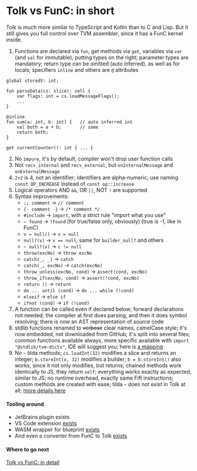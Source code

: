 # Tolk vs FunC: in short

Tolk is much more similar to TypeScript and Kotlin than to C and Lisp.
But it still gives you full control over TVM assembler, since it has a FunC kernel inside.

1. Functions are declared via `fun`, get methods via `get`, variables via `var` (and `val` for immutable), putting types on the right; parameter types are mandatory; return type can be omitted (auto inferred), as well as for locals; specifiers `inline` and others are `@` attributes

```tolk
global storedV: int;

fun parseData(cs: slice): cell {
    var flags: int = cs.loadMessageFlags();
    ...
}

@inline
fun sum(a: int, b: int) {   // auto inferred int
    val both = a + b;       // same
    return both;
}

get currentCounter(): int { ... }
```

2. No `impure`, it's by default, compiler won't drop user function calls
3. Not `recv_internal` and `recv_external`, but `onInternalMessage` and `onExternalMessage`
4. `2+2` is 4, not an identifier; identifiers are alpha-numeric; use naming `const OP_INCREASE` instead of `const op::increase`
5. Logical operators AND `&&`, OR `||`, NOT `!` are supported
6. Syntax improvements:
   - `;; comment` → `// comment`
   - `{- comment -}` → `/* comment */`
   - `#include` → `import`, with a strict rule "import what you use"
   - `~ found` → `!found` (for true/false only, obviously) (true is -1, like in FunC)
   - `v = null()` → `v = null`
   - `null?(v)` → `v == null`, same for `builder_null?` and others
   - `~ null?(v)` → `c != null`
   - `throw(excNo)` → `throw excNo`
   - `catch(_, _)` → `catch`
   - `catch(_, excNo)` → `catch(excNo)`
   - `throw_unless(excNo, cond)` → `assert(cond, excNo)`
   - `throw_if(excNo, cond)` → `assert(!cond, excNo)`
   - `return ()` → `return`
   - `do ... until (cond)` → `do ... while (!cond)`
   - `elseif` → `else if`
   - `ifnot (cond)` → `if (!cond)`
7. A function can be called even if declared below; forward declarations not needed; the compiler at first does parsing, and then it does symbol resolving; there is now an AST representation of source code
8. stdlib functions renamed to ~~verbose~~ clear names, camelCase style; it's now embedded, not downloaded from GitHub; it's split into several files; common functions available always, more specific available with `import "@stdlib/tvm-dicts"`, IDE will suggest you; here is [a mapping](/v3/documentation/smart-contracts/tolk/tolk-vs-func/stdlib)
9. No `~` tilda methods; `cs.loadInt(32)` modifies a slice and returns an integer; `b.storeInt(x, 32)` modifies a builder; `b = b.storeInt()` also works, since it not only modifies, but returns; chained methods work identically to JS, they return `self`; everything works exactly as expected, similar to JS; no runtime overhead, exactly same Fift instructions; custom methods are created with ease; tilda `~` does not exist in Tolk at all; [more details here](/v3/documentation/smart-contracts/tolk/tolk-vs-func/mutability)

#### Tooling around

- JetBrains plugin exists
- VS Code extension [exists](https://github.com/ton-blockchain/tolk-vscode)
- WASM wrapper for blueprint [exists](https://github.com/ton-blockchain/tolk-js)
- And even a converter from FunC to Tolk [exists](https://github.com/ton-blockchain/convert-func-to-tolk)

#### Where to go next

[Tolk vs FunC: in detail](/v3/documentation/smart-contracts/tolk/tolk-vs-func/in-detail)
